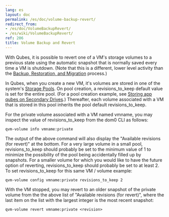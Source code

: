 ```yaml
---
lang: es
layout: doc
permalink: /es/doc/volume-backup-revert/
redirect_from:
- /es/doc/VolumeBackupRevert/
- /es/wiki/VolumeBackupRevert/
ref: 206
title: Volume Backup and Revert
---
```


With Qubes, it is possible to revert one of a VM's storage volumes to a previous
state using the automatic snapshot that is normally saved every time a VM is
shutdown. (Note that this is a different, lower level activity than the
[Backup, Restoration, and Migration](/es/doc/backup-restore/) process.)

In Qubes, when you create a new VM, it's volumes are stored in one of the
system's [Storage Pools](/es/doc/storage-pools/). On pool creation, a
revisions_to_keep default value is set for the entire pool. (For a pool creation
example, see [Storing app qubes on Secondary Drives](/es/doc/secondary-storage/).)
Thereafter, each volume associated with a VM that is stored in this pool
inherits the pool default revisions_to_keep.

For the private volume associated with a VM named vmname, you may inspect the
value of revisions_to_keep from the dom0 CLI as follows:

```
qvm-volume info vmname:private
```

The output of the above command will also display the "Available revisions
(for revert)" at the bottom. For a very large volume in a small pool,
revisions_to_keep should probably be set to the minimum value of 1 to minimize
the possibility of the pool being accidentally filled up by snapshots. For a
smaller volume for which you would like to have the future option of reverting,
revisions_to_keep should probably be set to at least 2. To set
revisions_to_keep for this same VM / volume example:

```
qvm-volume config vmname:private revisions_to_keep 2
```

With the VM stopped, you may revert to an older snapshot of the private volume
from the the above list of "Available revisions (for revert)", where the last
item on the list with the largest integer is the most recent snapshot:

```
qvm-volume revert vmname:private <revision>
```